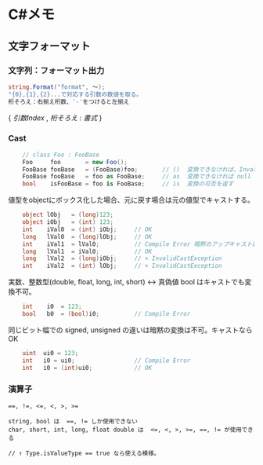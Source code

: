 # C#メモ

## 文字フォーマット


### 文字列：フォーマット出力
```C#
string.Format("format", ～);
"{0},{1},{2}...で対応する引数の数値を取る。
桁そろえ：右揃え桁数、'-'をつけると左揃え

```
{ *引数Index* , *桁そろえ* : *書式* }

### Cast
```C#
    // class Foo : FooBase
    Foo     foo       = new Foo();
    FooBase fooBase   = (FooBase)foo;       // ()  変換できなければ、InvalidCastException を返す
    FooBase fooBase   = foo as FooBase;     // as  変換できなければ null を返す
    bool    isFooBase = foo is FooBase;     // is  変換の可否を返す
```
値型をobjectにボックス化した場合、元に戻す場合は元の値型でキャストする。

```C#
    object lObj   = (long)123;
    object iObj   = (int) 123;
    int    iVal0  = (int) iObj;     // OK
    long   lVal0  = (long)lObj;     // OK
    int    iVal1  = lVal0;          // Compile Error 暗黙のアップキャストは不可
    long   lVal1  = iVal0;          // OK
    long   lVal2  = (long)iObj;     // × InvalidCastException
    int    iVal2  = (int) lObj;     // × InvalidCastException
```
実数、整数型(double, float, long, int, short) <-> 真偽値 bool はキャストでも変換不可。
```C#
    int    i0  = 123;
    bool   b0  = (bool)i0;          // Compile Error
```
同じビット幅での signed, unsigned の違いは暗黙の変換は不可。キャストならOK
```C#
    uint  ui0 = 123;
    int   i0 = ui0;                 // Compile Error
    int   i0 = (int)ui0;            // OK
```


### 演算子
    ==, !=, <=, <, >, >=

    string, bool は  ==, != しか使用できない
    char, short, int, long, float double は  <=, <, >, >=, ==, != が使用できる

    // ↑ Type.isValueType == true なら使える模様。


